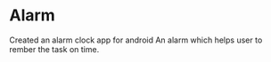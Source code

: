 # Alarm
Created an alarm clock app for android
An alarm which helps user to rember the task on time.
